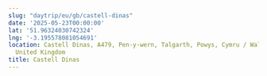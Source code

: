 ```yaml
---
slug: "daytrip/eu/gb/castell-dinas"
date: '2025-05-23T00:00:00'
lat: '51.96324030742324'
lng: '-3.195578081054691'
location: Castell Dinas, A479, Pen-y-wern, Talgarth, Powys, Cymru / Wales, LD3 0ER,
  United Kingdom
title: Castell Dinas
---
```



